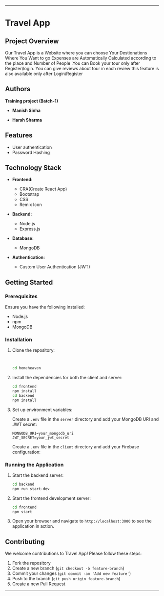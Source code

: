 

---

# Travel App

## Project Overview

Our Travel App is a Website where you can choose Your Destionations Where You Want to go Expenses are Automatically Calculated according to the place and Number of People .You can Book your tour only after Register\login. You can give reviews about tour in each review this feature is also available only after Login\Register 

## Authors
   **Training project (Batch-1)**

- **Manish Sinha**

- **Harsh Sharma**
  

## Features

- User authentication 
- Password Hashing



## Technology Stack

- **Frontend:**
  - CRA(Create React App)
  - Bootstrap 
  - CSS 
  - Remix Icon
  
  

- **Backend:**
  - Node.js
  - Express.js

- **Database:**
  - MongoDB

- **Authentication:**
  - Custom User Authentication (JWT)

## Getting Started

### Prerequisites

Ensure you have the following installed:

- Node.js
- npm 
- MongoDB


### Installation

1. Clone the repository:
   ```bash
  
   
   cd homeheaven
   
   ```

2. Install the dependencies for both the client and server:
   ```bash
   cd frontend
   npm install
   cd backend
   npm install
   ```

3. Set up environment variables:

   Create a `.env` file in the `server` directory and add your MongoDB URI and JWT secret:

   ```plaintext
   MONGODB_URI=your_mongodb_uri
   JWT_SECRET=your_jwt_secret
   ```

   Create a `.env` file in the `client` directory and add your Firebase configuration:

   

### Running the Application

1. Start the backend server:
   ```bash
   cd backend
   npm run start-dev
   ```

2. Start the frontend development server:
   ```bash
   cd frontend
   npm start
   ```

3. Open your browser and navigate to `http://localhost:3000` to see the application in action.

## Contributing

We welcome contributions to Travel App! Please follow these steps:

1. Fork the repository
2. Create a new branch (`git checkout -b feature-branch`)
3. Commit your changes (`git commit -am 'Add new feature'`)
4. Push to the branch (`git push origin feature-branch`)
5. Create a new Pull Request



---

